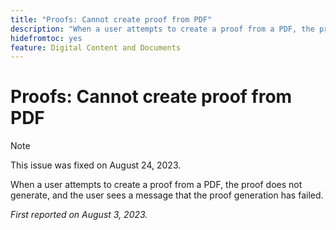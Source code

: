 ```yaml
---
title: "Proofs: Cannot create proof from PDF"
description: "When a user attempts to create a proof from a PDF, the proof does not generate, and the user sees a message that the proof generation has failed."
hidefromtoc: yes
feature: Digital Content and Documents
---
```


# Proofs: Cannot create proof from PDF

<!--WF and WFP TOCs-->

>[!NOTE]
>
>This issue was fixed on August 24, 2023.

When a user attempts to create a proof from a PDF, the proof does not generate, and the user sees a message that the proof generation has failed.

_First reported on August 3, 2023._
